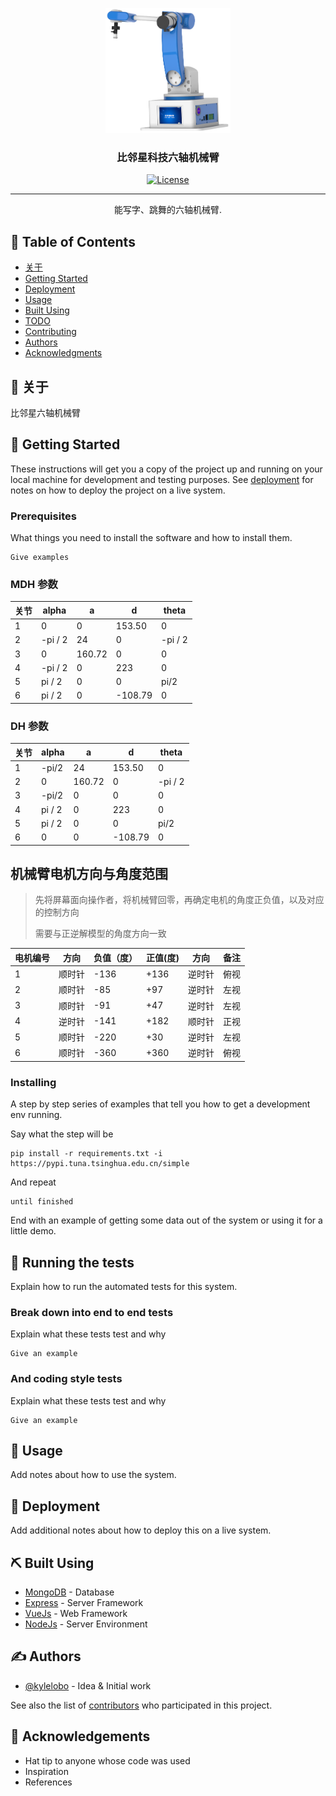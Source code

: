 <p align="center">
  <a href="" rel="noopener">
 <img width=200px height=200px src="./assets/icons/Robot_arm_log.png" alt="比邻星科技六轴机械臂"></a>
</p>

<h3 align="center">比邻星科技六轴机械臂</h3>

<div align="center">

<!-- [![Status](https://img.shields.io/badge/status-active-success.svg)]()
[![GitHub Issues](https://img.shields.io/github/issues/kylelobo/The-Documentation-Compendium.svg)](https://github.com/kylelobo/The-Documentation-Compendium/issues)
[![GitHub Pull Requests](https://img.shields.io/github/issues-pr/kylelobo/The-Documentation-Compendium.svg)](https://github.com/kylelobo/The-Documentation-Compendium/pulls) -->
[![License](https://img.shields.io/badge/license-MIT-blue.svg)](/LICENSE)

</div>

---

<p align="center"> 能写字、跳舞的六轴机械臂.
    <br> 
</p>

## 📝 Table of Contents

- [关于](#about)
- [Getting Started](#getting_started)
- [Deployment](#deployment)
- [Usage](#usage)
- [Built Using](#built_using)
- [TODO](../TODO.md)
- [Contributing](../CONTRIBUTING.md)
- [Authors](#authors)
- [Acknowledgments](#acknowledgement)

## 🧐 关于 <a name = "about"></a>

比邻星六轴机械臂

## 🏁 Getting Started <a name = "getting_started"></a>

These instructions will get you a copy of the project up and running on your local machine for development and testing purposes. See [deployment](#deployment) for notes on how to deploy the project on a live system.

### Prerequisites

What things you need to install the software and how to install them.

```
Give examples
```

### MDH 参数

| 关节 | alpha   | a | d      | theta   |
| ---- |---------| -- |--------|---------|
| 1 | 0       | 0 | 153.50  | 0       |
| 2 | -pi / 2 | 24 | 0      | -pi / 2 |
| 3 | 0       | 160.72 | 0      | 0       |
| 4 | -pi / 2 | 0 | 223 | 0       |
| 5 | pi / 2  | 0 | 0      | pi/2    |
| 6 | pi / 2  | 0 | -108.79 | 0       |

### DH 参数

| 关节 | alpha   | a   | d      | theta   |
| ---- |---------| --  |--------|---------|
| 1 | -pi/2      | 24 | 153.50  | 0       |
| 2 | 0          | 160.72 | 0     | -pi / 2 |
| 3 | -pi/2     | 0      | 0      | 0       |
| 4 | pi / 2     | 0 | 223 | 0       |
| 5 | pi / 2    | 0 | 0      | pi/2    |
| 6 | 0          | 0 | -108.79 | 0       |

## 机械臂电机方向与角度范围

> 先将屏幕面向操作者，将机械臂回零，再确定电机的角度正负值，以及对应的控制方向
>
> 需要与正逆解模型的角度方向一致

| 电机编号 | 方向   | 负值（度） | 正值(度) | 方向   | 备注 |
| -------- | ------ | ---------- | -------- | ------ | ---- |
| 1        | 顺时针 | -136       | +136     | 逆时针 | 俯视 |
| 2        | 顺时针 | -85        | +97      | 逆时针 | 左视 |
| 3        | 顺时针 | -91        | +47      | 逆时针 | 左视 |
| 4        | 逆时针 | -141       | +182     | 顺时针 | 正视 |
| 5        | 顺时针 | -220       | +30      | 逆时针 | 左视 |
| 6        | 顺时针 | -360       | +360     | 逆时针 | 俯视 |

### Installing

A step by step series of examples that tell you how to get a development env running.

Say what the step will be

```
pip install -r requirements.txt -i https://pypi.tuna.tsinghua.edu.cn/simple
```

And repeat

```
until finished
```

End with an example of getting some data out of the system or using it for a little demo.

## 🔧 Running the tests <a name = "tests"></a>

Explain how to run the automated tests for this system.

### Break down into end to end tests

Explain what these tests test and why

```
Give an example
```

### And coding style tests

Explain what these tests test and why

```
Give an example
```

## 🎈 Usage <a name="usage"></a>

Add notes about how to use the system.

## 🚀 Deployment <a name = "deployment"></a>

Add additional notes about how to deploy this on a live system.

## ⛏️ Built Using <a name = "built_using"></a>

- [MongoDB](https://www.mongodb.com/) - Database
- [Express](https://expressjs.com/) - Server Framework
- [VueJs](https://vuejs.org/) - Web Framework
- [NodeJs](https://nodejs.org/en/) - Server Environment

## ✍️ Authors <a name = "authors"></a>

- [@kylelobo](https://github.com/kylelobo) - Idea & Initial work

See also the list of [contributors](https://github.com/kylelobo/The-Documentation-Compendium/contributors) who participated in this project.

## 🎉 Acknowledgements <a name = "acknowledgement"></a>

- Hat tip to anyone whose code was used
- Inspiration
- References
